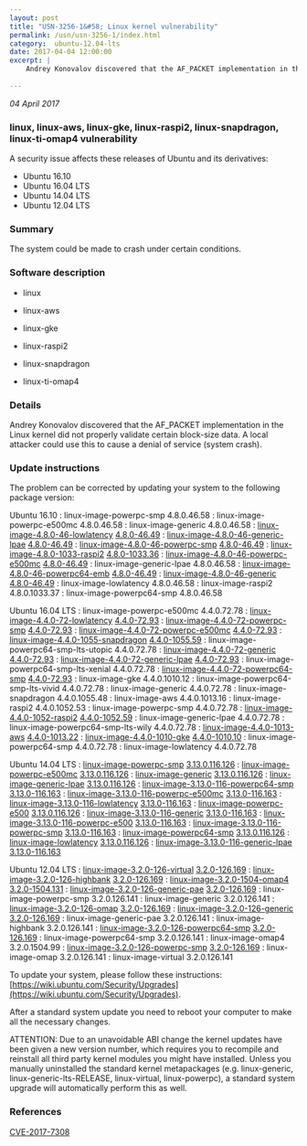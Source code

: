 ```yaml
---
layout: post
title: "USN-3256-1&#58; Linux kernel vulnerability"
permalink: /usn/usn-3256-1/index.html
category:  ubuntu-12.04-lts
date: 2017-04-04 12:00:00
excerpt: |
    Andrey Konovalov discovered that the AF_PACKET implementation in the Linux kernel did not properly validate certain block-size data. A local attacker could use this to cause a denial of service (system crash). 
    
--- 
```

 
 

*04 April 2017*

### linux, linux-aws, linux-gke, linux-raspi2, linux-snapdragon, linux-ti-omap4 vulnerability

A security issue affects these releases of Ubuntu and its derivatives:

* Ubuntu 16.10
* Ubuntu 16.04 LTS
* Ubuntu 14.04 LTS
* Ubuntu 12.04 LTS

### Summary

The system could be made to crash under certain conditions. 

### Software description

* linux 

* linux-aws 

* linux-gke 

* linux-raspi2 

* linux-snapdragon 

* linux-ti-omap4 

### Details

Andrey Konovalov discovered that the AF_PACKET implementation in the Linux kernel did not properly validate certain block-size data. A local attacker could use this to cause a denial of service (system crash). 

### Update instructions

The problem can be corrected by updating your system to the following package version:

Ubuntu 16.10
 : linux-image-powerpc-smp <span>4.8.0.46.58</span>
 : linux-image-powerpc-e500mc <span>4.8.0.46.58</span>
 : linux-image-generic <span>4.8.0.46.58</span>
 : [linux-image-4.8.0-46-lowlatency](https://launchpad.net/ubuntu/+source/linux) <span> [4.8.0-46.49](https://launchpad.net/ubuntu/+source/linux/4.8.0-46.49) </span> 
 : [linux-image-4.8.0-46-generic-lpae](https://launchpad.net/ubuntu/+source/linux) <span> [4.8.0-46.49](https://launchpad.net/ubuntu/+source/linux/4.8.0-46.49) </span> 
 : [linux-image-4.8.0-46-powerpc-smp](https://launchpad.net/ubuntu/+source/linux) <span> [4.8.0-46.49](https://launchpad.net/ubuntu/+source/linux/4.8.0-46.49) </span> 
 : [linux-image-4.8.0-1033-raspi2](https://launchpad.net/ubuntu/+source/linux-raspi2) <span> [4.8.0-1033.36](https://launchpad.net/ubuntu/+source/linux-raspi2/4.8.0-1033.36) </span> 
 : [linux-image-4.8.0-46-powerpc-e500mc](https://launchpad.net/ubuntu/+source/linux) <span> [4.8.0-46.49](https://launchpad.net/ubuntu/+source/linux/4.8.0-46.49) </span> 
 : linux-image-generic-lpae <span>4.8.0.46.58</span>
 : [linux-image-4.8.0-46-powerpc64-emb](https://launchpad.net/ubuntu/+source/linux) <span> [4.8.0-46.49](https://launchpad.net/ubuntu/+source/linux/4.8.0-46.49) </span> 
 : [linux-image-4.8.0-46-generic](https://launchpad.net/ubuntu/+source/linux) <span> [4.8.0-46.49](https://launchpad.net/ubuntu/+source/linux/4.8.0-46.49) </span> 
 : linux-image-lowlatency <span>4.8.0.46.58</span>
 : linux-image-raspi2 <span>4.8.0.1033.37</span>
 : linux-image-powerpc64-smp <span>4.8.0.46.58</span>

Ubuntu 16.04 LTS
 : linux-image-powerpc-e500mc <span>4.4.0.72.78</span>
 : [linux-image-4.4.0-72-lowlatency](https://launchpad.net/ubuntu/+source/linux) <span> [4.4.0-72.93](https://launchpad.net/ubuntu/+source/linux/4.4.0-72.93) </span> 
 : [linux-image-4.4.0-72-powerpc-smp](https://launchpad.net/ubuntu/+source/linux) <span> [4.4.0-72.93](https://launchpad.net/ubuntu/+source/linux/4.4.0-72.93) </span> 
 : [linux-image-4.4.0-72-powerpc-e500mc](https://launchpad.net/ubuntu/+source/linux) <span> [4.4.0-72.93](https://launchpad.net/ubuntu/+source/linux/4.4.0-72.93) </span> 
 : [linux-image-4.4.0-1055-snapdragon](https://launchpad.net/ubuntu/+source/linux-snapdragon) <span> [4.4.0-1055.59](https://launchpad.net/ubuntu/+source/linux-snapdragon/4.4.0-1055.59) </span> 
 : linux-image-powerpc64-smp-lts-utopic <span>4.4.0.72.78</span>
 : [linux-image-4.4.0-72-generic](https://launchpad.net/ubuntu/+source/linux) <span> [4.4.0-72.93](https://launchpad.net/ubuntu/+source/linux/4.4.0-72.93) </span> 
 : [linux-image-4.4.0-72-generic-lpae](https://launchpad.net/ubuntu/+source/linux) <span> [4.4.0-72.93](https://launchpad.net/ubuntu/+source/linux/4.4.0-72.93) </span> 
 : linux-image-powerpc64-smp-lts-xenial <span>4.4.0.72.78</span>
 : [linux-image-4.4.0-72-powerpc64-smp](https://launchpad.net/ubuntu/+source/linux) <span> [4.4.0-72.93](https://launchpad.net/ubuntu/+source/linux/4.4.0-72.93) </span> 
 : linux-image-gke <span>4.4.0.1010.12</span>
 : linux-image-powerpc64-smp-lts-vivid <span>4.4.0.72.78</span>
 : linux-image-generic <span>4.4.0.72.78</span>
 : linux-image-snapdragon <span>4.4.0.1055.48</span>
 : linux-image-aws <span>4.4.0.1013.16</span>
 : linux-image-raspi2 <span>4.4.0.1052.53</span>
 : linux-image-powerpc-smp <span>4.4.0.72.78</span>
 : [linux-image-4.4.0-1052-raspi2](https://launchpad.net/ubuntu/+source/linux-raspi2) <span> [4.4.0-1052.59](https://launchpad.net/ubuntu/+source/linux-raspi2/4.4.0-1052.59) </span> 
 : linux-image-generic-lpae <span>4.4.0.72.78</span>
 : linux-image-powerpc64-smp-lts-wily <span>4.4.0.72.78</span>
 : [linux-image-4.4.0-1013-aws](https://launchpad.net/ubuntu/+source/linux-aws) <span> [4.4.0-1013.22](https://launchpad.net/ubuntu/+source/linux-aws/4.4.0-1013.22) </span> 
 : [linux-image-4.4.0-1010-gke](https://launchpad.net/ubuntu/+source/linux-gke) <span> [4.4.0-1010.10](https://launchpad.net/ubuntu/+source/linux-gke/4.4.0-1010.10) </span> 
 : linux-image-powerpc64-smp <span>4.4.0.72.78</span>
 : linux-image-lowlatency <span>4.4.0.72.78</span>

Ubuntu 14.04 LTS
 : [linux-image-powerpc-smp](https://launchpad.net/ubuntu/+source/linux) <span> [3.13.0.116.126](https://launchpad.net/ubuntu/+source/linux/3.13.0-116.163) </span> 
 : [linux-image-powerpc-e500mc](https://launchpad.net/ubuntu/+source/linux) <span> [3.13.0.116.126](https://launchpad.net/ubuntu/+source/linux/3.13.0-116.163) </span> 
 : [linux-image-generic](https://launchpad.net/ubuntu/+source/linux) <span> [3.13.0.116.126](https://launchpad.net/ubuntu/+source/linux/3.13.0-116.163) </span> 
 : [linux-image-generic-lpae](https://launchpad.net/ubuntu/+source/linux) <span> [3.13.0.116.126](https://launchpad.net/ubuntu/+source/linux/3.13.0-116.163) </span> 
 : [linux-image-3.13.0-116-powerpc64-smp](https://launchpad.net/ubuntu/+source/linux) <span> [3.13.0-116.163](https://launchpad.net/ubuntu/+source/linux/3.13.0-116.163) </span> 
 : [linux-image-3.13.0-116-powerpc-e500mc](https://launchpad.net/ubuntu/+source/linux) <span> [3.13.0-116.163](https://launchpad.net/ubuntu/+source/linux/3.13.0-116.163) </span> 
 : [linux-image-3.13.0-116-lowlatency](https://launchpad.net/ubuntu/+source/linux) <span> [3.13.0-116.163](https://launchpad.net/ubuntu/+source/linux/3.13.0-116.163) </span> 
 : [linux-image-powerpc-e500](https://launchpad.net/ubuntu/+source/linux) <span> [3.13.0.116.126](https://launchpad.net/ubuntu/+source/linux/3.13.0-116.163) </span> 
 : [linux-image-3.13.0-116-generic](https://launchpad.net/ubuntu/+source/linux) <span> [3.13.0-116.163](https://launchpad.net/ubuntu/+source/linux/3.13.0-116.163) </span> 
 : [linux-image-3.13.0-116-powerpc-e500](https://launchpad.net/ubuntu/+source/linux) <span> [3.13.0-116.163](https://launchpad.net/ubuntu/+source/linux/3.13.0-116.163) </span> 
 : [linux-image-3.13.0-116-powerpc-smp](https://launchpad.net/ubuntu/+source/linux) <span> [3.13.0-116.163](https://launchpad.net/ubuntu/+source/linux/3.13.0-116.163) </span> 
 : [linux-image-powerpc64-smp](https://launchpad.net/ubuntu/+source/linux) <span> [3.13.0.116.126](https://launchpad.net/ubuntu/+source/linux/3.13.0-116.163) </span> 
 : [linux-image-lowlatency](https://launchpad.net/ubuntu/+source/linux) <span> [3.13.0.116.126](https://launchpad.net/ubuntu/+source/linux/3.13.0-116.163) </span> 
 : [linux-image-3.13.0-116-generic-lpae](https://launchpad.net/ubuntu/+source/linux) <span> [3.13.0-116.163](https://launchpad.net/ubuntu/+source/linux/3.13.0-116.163) </span> 

Ubuntu 12.04 LTS
 : [linux-image-3.2.0-126-virtual](https://launchpad.net/ubuntu/+source/linux) <span> [3.2.0-126.169](https://launchpad.net/ubuntu/+source/linux/3.2.0-126.169) </span> 
 : [linux-image-3.2.0-126-highbank](https://launchpad.net/ubuntu/+source/linux) <span> [3.2.0-126.169](https://launchpad.net/ubuntu/+source/linux/3.2.0-126.169) </span> 
 : [linux-image-3.2.0-1504-omap4](https://launchpad.net/ubuntu/+source/linux-ti-omap4) <span> [3.2.0-1504.131](https://launchpad.net/ubuntu/+source/linux-ti-omap4/3.2.0-1504.131) </span> 
 : [linux-image-3.2.0-126-generic-pae](https://launchpad.net/ubuntu/+source/linux) <span> [3.2.0-126.169](https://launchpad.net/ubuntu/+source/linux/3.2.0-126.169) </span> 
 : linux-image-powerpc-smp <span>3.2.0.126.141</span>
 : linux-image-generic <span>3.2.0.126.141</span>
 : [linux-image-3.2.0-126-omap](https://launchpad.net/ubuntu/+source/linux) <span> [3.2.0-126.169](https://launchpad.net/ubuntu/+source/linux/3.2.0-126.169) </span> 
 : [linux-image-3.2.0-126-generic](https://launchpad.net/ubuntu/+source/linux) <span> [3.2.0-126.169](https://launchpad.net/ubuntu/+source/linux/3.2.0-126.169) </span> 
 : linux-image-generic-pae <span>3.2.0.126.141</span>
 : linux-image-highbank <span>3.2.0.126.141</span>
 : [linux-image-3.2.0-126-powerpc64-smp](https://launchpad.net/ubuntu/+source/linux) <span> [3.2.0-126.169](https://launchpad.net/ubuntu/+source/linux/3.2.0-126.169) </span> 
 : linux-image-powerpc64-smp <span>3.2.0.126.141</span>
 : linux-image-omap4 <span>3.2.0.1504.99</span>
 : [linux-image-3.2.0-126-powerpc-smp](https://launchpad.net/ubuntu/+source/linux) <span> [3.2.0-126.169](https://launchpad.net/ubuntu/+source/linux/3.2.0-126.169) </span> 
 : linux-image-omap <span>3.2.0.126.141</span>
 : linux-image-virtual <span>3.2.0.126.141</span>

To update your system, please follow these instructions: [https://wiki.ubuntu.com/Security/Upgrades](https://wiki.ubuntu.com/Security/Upgrades).

After a standard system update you need to reboot your computer to make all the necessary changes.

ATTENTION: Due to an unavoidable ABI change the kernel updates have been given a new version number, which requires you to recompile and reinstall all third party kernel modules you might have installed. Unless you manually uninstalled the standard kernel metapackages (e.g. linux-generic, linux-generic-lts-RELEASE, linux-virtual, linux-powerpc), a standard system upgrade will automatically perform this as well. 

### References

 
 [CVE-2017-7308](http://people.ubuntu.com/~ubuntu-security/cve/CVE-2017-7308)
 

